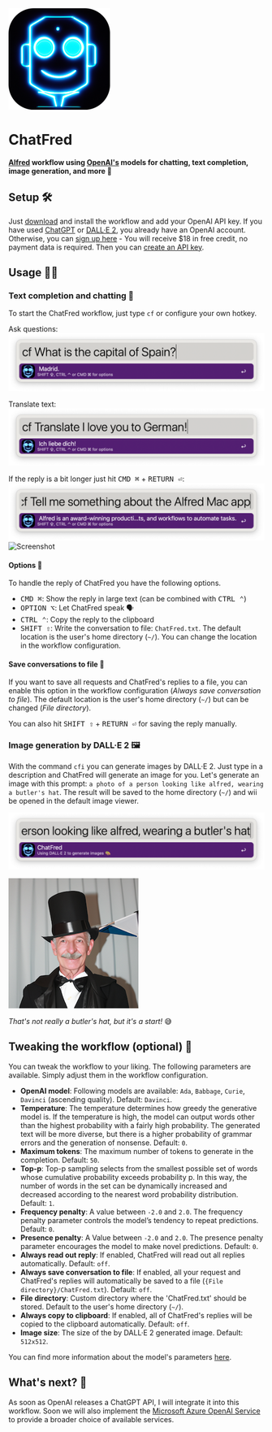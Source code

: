 ![chatfred](assets/images/chatfred.png)

# ChatFred
**[Alfred](https://www.alfredapp.com/) workflow using [OpenAI's](https://openai.com/) models for chatting, text completion, image generation, and more 🤖**

## Setup 🛠️
Just [download](https://github.com/chrislemke/ChatFred/releases) and install the workflow and add your OpenAI API key. If you have used [ChatGPT](https://chat.openai.com/chat) or [DALL·E 2](https://openai.com/dall-e-2/), you already have an OpenAI account. Otherwise, you can [sign up here](https://beta.openai.com/signup) - You will receive $18 in free credit, no payment data is required. Then you can [create an API key](https://beta.openai.com/account/api-keys).

## Usage 🧑‍💻
### Text completion and chatting 💬
To start the ChatFred workflow, just type `cf` or configure your own hotkey.

Ask questions:
![Screenshot](assets/images/screenshot1.png)

Translate text:
![Screenshot](assets/images/screenshot2.png)

If the reply is a bit longer just hit <kbd>CMD ⌘</kbd> + <kbd>RETURN ⏎</kbd>:
![Screenshot](assets/images/screenshot3.png)
![Screenshot](assets/images/screenshot4.png)

#### **Options** 🤗
To handle the reply of ChatFred you have the following options.
- <kbd>CMD ⌘</kbd>: Show the reply in large text (can be combined with <kbd>CTRL ⌃</kbd>)
- <kbd>OPTION ⌥</kbd>: Let ChatFred speak 🗣️
- <kbd>CTRL ⌃</kbd>: Copy the reply to the clipboard
- <kbd>SHIFT ⇧</kbd>: Write the conversation to file: `ChatFred.txt`. The default location is the user's home directory (`~/`). You can change the location in the workflow configuration.

#### **Save conversations to file** 📝
If you want to save all requests and ChatFred's replies to a file, you can enable this option in the workflow configuration (*Always save conversation to file*). The default location is the user's home directory (`~/`) but can be changed (*File directory*).

You can also hit <kbd>SHIFT ⇧</kbd> + <kbd>RETURN ⏎</kbd> for saving the reply manually.

### Image generation by DALL·E 2 🖼️
With the command `cfi` you can generate images by DALL·E 2. Just type in a description and ChatFred will generate an image for you. Let's generate an image with this prompt:
`a photo of a person looking like alfred, wearing a butler's hat`. The result will be saved to the home directory (`~/`) and wii be opened in the default image viewer.

![Screenshot](assets/images/screenshot5.png)

![Screenshot](assets/images/ChatFred_a_photo_of_a_person_looking_like_alfred_wearing_a_butlers_hat.png)

*That's not really a butler's hat, but it's a start!* 😅

## Tweaking the workflow (optional) 🦾
You can tweak the workflow to your liking. The following parameters are available. Simply adjust them in the workflow configuration.
- **OpenAI model**: Following models are available: `Ada`, `Babbage`, `Curie`, `Davinci` (ascending quality). Default: `Davinci`.
- **Temperature**: The temperature determines how greedy the generative model is. If the temperature is high, the model can output words other than the highest probability with a fairly high probability. The generated text will be more diverse, but there is a higher probability of grammar errors and the generation of nonsense. Default: `0`.
- **Maximum tokens**: The maximum number of tokens to generate in the completion. Default: `50`.
- **Top-p**: Top-p sampling selects from the smallest possible set of words whose cumulative probability exceeds probability p. In this way, the number of words in the set can be dynamically increased and decreased according to the nearest word probability distribution. Default: `1`.
- **Frequency penalty**: A value between `-2.0` and `2.0`. The frequency penalty parameter controls the model’s tendency to repeat predictions. Default: `0`.
- **Presence penalty**: A Value between `-2.0` and `2.0`. The presence penalty parameter encourages the model to make novel predictions. Default: `0`.
- **Always read out reply**: If enabled, ChatFred will read out all replies automatically. Default: `off`.
- **Always save conversation to file**: If enabled, all your request and ChatFred's replies will automatically be saved to a file (`{File directory}/ChatFred.txt`). Default: `off`.
- **File directory**: Custom directory where the 'ChatFred.txt' should be stored. Default to the user's home directory (`~/`).
- **Always copy to clipboard**: If enabled, all of ChatFred's replies will be copied to the clipboard automatically. Default: `off`.
- **Image size**: The size of the by DALL·E 2 generated image. Default: `512x512`.

 You can find more information about the model's parameters [here](https://platform.openai.com/docs/api-reference/completions/create).

## What's next? 🚧
As soon as OpenAI releases a ChatGPT API, I will integrate it into this workflow. Soon we will also implement the [Microsoft Azure OpenAI Service](https://learn.microsoft.com/en-us/azure/cognitive-services/openai/) to provide a broader choice of available services.
